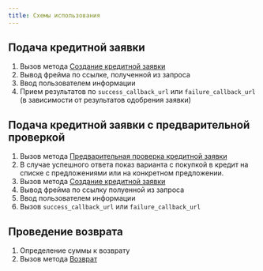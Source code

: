 ```yaml
---
title: Схемы использования
---
```

## Подача кредитной заявки
1. Вызов метода [Создание кредитной заявки](method_descriptions/create_credit_application)
2. Вывод фрейма по ссылке, полученной из запроса
3. Ввод пользователем информации
4. Прием результатов по `success_callback_url` или `failure_callback_url` (в зависимости от результатов одобрения заявки)

## Подача кредитной заявки с предварительной проверкой
1. Вызов метода [Предварительная проверка кредитной заявки](method_descriptions/validate)
2. В случае успешного ответа показ варианта с покупкой в кредит на списке с предложениями или на конкретном предложении.
3. Вызов метода [Создание кредитной заявки](method_descriptions/create_credit_application)
4. Вывод фрейма по ссылку полуенной из запроса
5. Ввод пользователем информации
6. Вызов `success_callback_url` или `failure_callback_url`

## Проведение возврата
1. Определение суммы к возврату
2. Вызов метода [Возврат](method_descriptions/refund)
